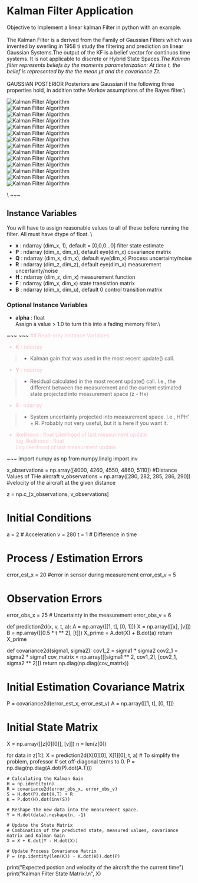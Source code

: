 # Kalman Filter Application 
Objective to Implement a linear kalman Filter in python with an example.\
\
The Kalman Filter is a derived from the Family of Gaussian Filters which was invented by swerling in 1958 ti study the filtering and prediction on linear Gaussian Systems.The output of the KF is a belief vector for continuos time systems. It is not applicable to discrete or Hybrid State Spaces.*The Kalman filter represents beliefs by the moments parameterization: At
time t, the belief is represented by the the mean μt and the covariance Σt.*\
\
GAUSSIAN POSTERIOR Posteriors are Gaussian if the following three properties hold, in addition tothe Markov assumptions of the Bayes filter.\

![Kalman Filter Algorithm](https://github.com/starceees/starceees/blob/main/KF/1.jpg)
\
![Kalman Filter Algorithm](https://github.com/starceees/starceees/blob/main/KF/2.jpg)
\
![Kalman Filter Algorithm](https://github.com/starceees/starceees/blob/main/KF/3.jpg)
\
![Kalman Filter Algorithm](https://github.com/starceees/starceees/blob/main/KF/4.jpg)
\
![Kalman Filter Algorithm](https://github.com/starceees/starceees/blob/main/KF/5.jpg)
\
![Kalman Filter Algorithm](https://github.com/starceees/starceees/blob/main/KF/6.jpg)
\
![Kalman Filter Algorithm](https://github.com/starceees/starceees/blob/main/KF/7.jpg)
\
![Kalman Filter Algorithm](https://github.com/starceees/starceees/blob/main/KF/6.1.jpg)
\
![Kalman Filter Algorithm](https://github.com/starceees/starceees/blob/main/KF/8.jpg)
\
![Kalman Filter Algorithm](https://github.com/starceees/starceees/blob/main/KF/9.jpg)
\
![Kalman Filter Algorithm](https://github.com/starceees/starceees/blob/main/KF/10.jpg)
\
![Kalman Filter Algorithm](https://github.com/starceees/starceees/blob/main/KF/11.jpg)
\
![Kalman Filter Algorithm](https://github.com/starceees/starceees/blob/main/KF/algo.jpg)
\
![Kalman Filter Algorithm](https://github.com/starceees/starceees/blob/main/KF/algorithm.jpg)

\ ~~~
<span style="color:lightblue">
## Instance Variables

You will have to assign reasonable values to all of these before running the filter. All must have dtype of float.
\
* **x** : ndarray (dim_x, 1), default = [0,0,0…0]
filter state estimate
* **P** : ndarray (dim_x, dim_x), default eye(dim_x)
covariance matrix
* **Q** : ndarray (dim_x, dim_x), default eye(dim_x)
Process uncertainty/noise 
* **R** : ndarray (dim_z, dim_z), default eye(dim_x)
measurement uncertainty/noise 
 * **H** : ndarray (dim_z, dim_x)
measurement function
* **F** : ndarray (dim_x, dim_x)
state transistion matrix
* **B** : ndarray (dim_x, dim_u), default 0
control transition matrix

### Optional Instance Variables

* **alpha** : float\
Assign a value > 1.0 to turn this into a fading memory filter.\
</span>
~~~
~~~
<span style ="color:pink">
## Read-only Instance Variables

* **K** : ndarray
>* Kalman gain that was used in the most recent update() call.
* **Y** : ndarray
>* Residual calculated in the most recent update() call. I.e., the different between the measurement and the current estimated state projected into measurement space (z - Hx)
* **S** : ndarray
>* System uncertainty projected into measurement space. I.e., HPH’ + R. Probably not very useful, but it is here if you want it.
* likelihood : float
Likelihood of last measurment update.\
log_likelihood : float\
Log likelihood of last measurment update.
</span>
~~~
import numpy as np
from numpy.linalg import inv

x_observations = np.array([4000, 4260, 4550, 4860, 5110]) #Distance Values of THe aircraft
v_observations = np.array([280, 282, 285, 286, 290]) #velocity of the aircraft at the given distance

z = np.c_[x_observations, v_observations]

# Initial Conditions
a = 2  # Acceleration
v = 280
t = 1  # Difference in time

# Process / Estimation Errors
error_est_x = 20  #error in sensor during measurement
error_est_v = 5

# Observation Errors
error_obs_x = 25  # Uncertainty in the measurement
error_obs_v = 6

def prediction2d(x, v, t, a):
    A = np.array([[1, t],
                  [0, 1]])
    X = np.array([[x],
                  [v]])
    B = np.array([[0.5 * t ** 2],
                  [t]])
    X_prime = A.dot(X) + B.dot(a)
    return X_prime


def covariance2d(sigma1, sigma2):
    cov1_2 = sigma1 * sigma2
    cov2_1 = sigma2 * sigma1
    cov_matrix = np.array([[sigma1 ** 2, cov1_2],
                           [cov2_1, sigma2 ** 2]])
    return np.diag(np.diag(cov_matrix))


# Initial Estimation Covariance Matrix
P = covariance2d(error_est_x, error_est_v)
A = np.array([[1, t],
              [0, 1]])

# Initial State Matrix
X = np.array([[z[0][0]],
              [v]])
n = len(z[0])

for data in z[1:]:
    X = prediction2d(X[0][0], X[1][0], t, a)
    # To simplify the problem, professor
    # set off-diagonal terms to 0.
    P = np.diag(np.diag(A.dot(P).dot(A.T)))

    # Calculating the Kalman Gain
    H = np.identity(n)
    R = covariance2d(error_obs_x, error_obs_v)
    S = H.dot(P).dot(H.T) + R
    K = P.dot(H).dot(inv(S))

    # Reshape the new data into the measurement space.
    Y = H.dot(data).reshape(n, -1)

    # Update the State Matrix
    # Combination of the predicted state, measured values, covariance matrix and Kalman Gain
    X = X + K.dot(Y - H.dot(X))

    # Update Process Covariance Matrix
    P = (np.identity(len(K)) - K.dot(H)).dot(P)
print("Expected postion and velocity of the aircraft the the current time")
print("Kalman Filter State Matrix:\n", X)
~~~
